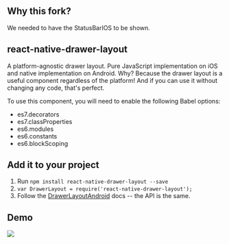 ## Why this fork?
We needed to have the StatusBarIOS to be shown.

## react-native-drawer-layout

A platform-agnostic drawer layout. Pure JavaScript implementation on iOS and native implementation on Android. Why? Because the drawer layout is a useful component regardless of the platform! And if you can use it without changing any code, that's perfect.

To use this component, you will need to enable the following Babel options:

- es7.decorators
- es7.classProperties
- es6.modules
- es6.constants
- es6.blockScoping

## Add it to your project

1. Run `npm install react-native-drawer-layout --save`
2. `var DrawerLayout = require('react-native-drawer-layout');`
3. Follow the [DrawerLayoutAndroid](https://facebook.github.io/react-native/docs/drawerlayoutandroid.html#content) docs -- the API is the same.

## Demo

![](https://raw.githubusercontent.com/iodine/react-native-drawer-layout/master/example.gif)
